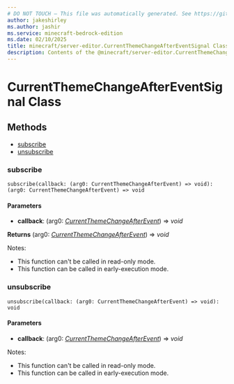 ```yaml
---
# DO NOT TOUCH — This file was automatically generated. See https://github.com/mojang/minecraftapidocsgenerator to modify descriptions, examples, etc.
author: jakeshirley
ms.author: jashir
ms.service: minecraft-bedrock-edition
ms.date: 02/10/2025
title: minecraft/server-editor.CurrentThemeChangeAfterEventSignal Class
description: Contents of the @minecraft/server-editor.CurrentThemeChangeAfterEventSignal class.
---
```

# CurrentThemeChangeAfterEventSignal Class

## Methods
- [subscribe](#subscribe)
- [unsubscribe](#unsubscribe)

### **subscribe**
`
subscribe(callback: (arg0: CurrentThemeChangeAfterEvent) => void): (arg0: CurrentThemeChangeAfterEvent) => void
`

#### **Parameters**
- **callback**: (arg0: [*CurrentThemeChangeAfterEvent*](CurrentThemeChangeAfterEvent.md)) => *void*

**Returns** (arg0: [*CurrentThemeChangeAfterEvent*](CurrentThemeChangeAfterEvent.md)) => *void*
  
Notes:
- This function can't be called in read-only mode.
- This function can be called in early-execution mode.

### **unsubscribe**
`
unsubscribe(callback: (arg0: CurrentThemeChangeAfterEvent) => void): void
`

#### **Parameters**
- **callback**: (arg0: [*CurrentThemeChangeAfterEvent*](CurrentThemeChangeAfterEvent.md)) => *void*
  
Notes:
- This function can't be called in read-only mode.
- This function can be called in early-execution mode.
